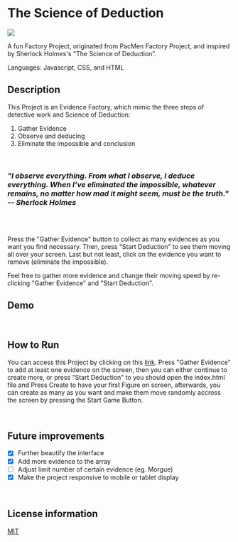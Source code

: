 # The Science of Deduction

<img src="/images/sherlock.jpg">


A fun Factory Project, originated from PacMen Factory Project, and inspired by Sherlock Holmes's "The Science of Deduction". 

Languages: Javascript, CSS, and HTML 
<br>
## Description
This Project is an Evidence Factory, which mimic the three steps of detective work and Science of Deduction:
<ol>
<li>Gather Evidence</li>
<li>Observe and deducing</li>
<li>Eliminate the impossible and conclusion</li>
</ol>

<br>

### *"I observe everything. From what I observe, I deduce everything. When I’ve eliminated the impossible, whatever remains, no matter how mad it might seem, must be the truth." -- Sherlock Holmes*
<br>
<br>

Press the "Gather Evidence" button to collect as many evidences as you want you find necessary.
Then, press "Start Deduction" to see them moving all over your screen.
Last but not least, click on the evidence you want to remove (eliminate the impossible).

Feel free to gather more evidence and change their moving speed by re-clicking "Gather Evidence" and "Start Deduction".


## Demo


<br>

## How to Run
You can access this Project by clicking on this <a href="https://hujianni.github.io/The-Science-Of-Deduction/" target="_blank">link</a>. Press "Gather Evidence" to add at least one evidence on the screen, then you can either continue to create more, or press "Start Deduction" to 
you should open the index.html file and Press Create to have your first Figure on screen, afterwards, you can create as many as you want and make them move randomly accross the screen by pressing the Start Game Button.

<br>

## Future improvements
- [x] Further beautify the interface
- [x] Add more evidence to the array
- [ ] Adjust limit number of certain evidence (eg. Morgue)
- [x] Make the project responsive to mobile or tablet display
<br>

## License information
<a href="https://choosealicense.com/licenses/mit/" target="_blank">MIT</a>
